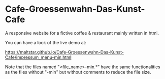 # Cafe-Groessenwahn-Das-Kunst-Cafe
A responsive website for a fictive coffee &amp; restaurant mainly written in html.

You can have a look of the live demo at:

https://maltstar.github.io/Cafe-Groessenwahn-Das-Kunst-Cafe/impressum_menu-min.html

Note that the files named "<file_name>-min.*" have the same functionalities as the files without "-min" but without comments to reduce the file size.
